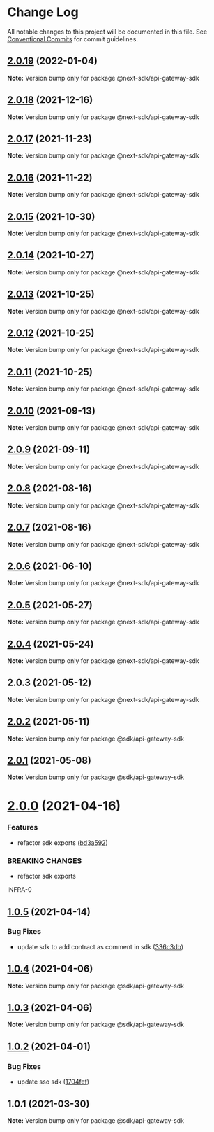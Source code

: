 # Change Log

All notable changes to this project will be documented in this file.
See [Conventional Commits](https://conventionalcommits.org) for commit guidelines.

## [2.0.19](https://github.com/easyops-cn/next-providers/compare/@next-sdk/api-gateway-sdk@2.0.18...@next-sdk/api-gateway-sdk@2.0.19) (2022-01-04)

**Note:** Version bump only for package @next-sdk/api-gateway-sdk

## [2.0.18](https://github.com/easyops-cn/next-providers/compare/@next-sdk/api-gateway-sdk@2.0.17...@next-sdk/api-gateway-sdk@2.0.18) (2021-12-16)

**Note:** Version bump only for package @next-sdk/api-gateway-sdk

## [2.0.17](https://github.com/easyops-cn/next-providers/compare/@next-sdk/api-gateway-sdk@2.0.16...@next-sdk/api-gateway-sdk@2.0.17) (2021-11-23)

**Note:** Version bump only for package @next-sdk/api-gateway-sdk

## [2.0.16](https://github.com/easyops-cn/next-providers/compare/@next-sdk/api-gateway-sdk@2.0.15...@next-sdk/api-gateway-sdk@2.0.16) (2021-11-22)

**Note:** Version bump only for package @next-sdk/api-gateway-sdk

## [2.0.15](https://github.com/easyops-cn/next-providers/compare/@next-sdk/api-gateway-sdk@2.0.14...@next-sdk/api-gateway-sdk@2.0.15) (2021-10-30)

**Note:** Version bump only for package @next-sdk/api-gateway-sdk

## [2.0.14](https://github.com/easyops-cn/next-providers/compare/@next-sdk/api-gateway-sdk@2.0.13...@next-sdk/api-gateway-sdk@2.0.14) (2021-10-27)

**Note:** Version bump only for package @next-sdk/api-gateway-sdk

## [2.0.13](https://github.com/easyops-cn/next-providers/compare/@next-sdk/api-gateway-sdk@2.0.12...@next-sdk/api-gateway-sdk@2.0.13) (2021-10-25)

**Note:** Version bump only for package @next-sdk/api-gateway-sdk

## [2.0.12](https://github.com/easyops-cn/next-providers/compare/@next-sdk/api-gateway-sdk@2.0.11...@next-sdk/api-gateway-sdk@2.0.12) (2021-10-25)

**Note:** Version bump only for package @next-sdk/api-gateway-sdk

## [2.0.11](https://github.com/easyops-cn/next-providers/compare/@next-sdk/api-gateway-sdk@2.0.10...@next-sdk/api-gateway-sdk@2.0.11) (2021-10-25)

**Note:** Version bump only for package @next-sdk/api-gateway-sdk

## [2.0.10](https://github.com/easyops-cn/next-providers/compare/@next-sdk/api-gateway-sdk@2.0.9...@next-sdk/api-gateway-sdk@2.0.10) (2021-09-13)

**Note:** Version bump only for package @next-sdk/api-gateway-sdk

## [2.0.9](https://github.com/easyops-cn/next-providers/compare/@next-sdk/api-gateway-sdk@2.0.8...@next-sdk/api-gateway-sdk@2.0.9) (2021-09-11)

**Note:** Version bump only for package @next-sdk/api-gateway-sdk

## [2.0.8](https://github.com/easyops-cn/next-providers/compare/@next-sdk/api-gateway-sdk@2.0.7...@next-sdk/api-gateway-sdk@2.0.8) (2021-08-16)

**Note:** Version bump only for package @next-sdk/api-gateway-sdk

## [2.0.7](https://github.com/easyops-cn/next-providers/compare/@next-sdk/api-gateway-sdk@2.0.6...@next-sdk/api-gateway-sdk@2.0.7) (2021-08-16)

**Note:** Version bump only for package @next-sdk/api-gateway-sdk

## [2.0.6](https://github.com/easyops-cn/next-providers/compare/@next-sdk/api-gateway-sdk@2.0.5...@next-sdk/api-gateway-sdk@2.0.6) (2021-06-10)

**Note:** Version bump only for package @next-sdk/api-gateway-sdk

## [2.0.5](https://github.com/easyops-cn/next-providers/compare/@next-sdk/api-gateway-sdk@2.0.4...@next-sdk/api-gateway-sdk@2.0.5) (2021-05-27)

**Note:** Version bump only for package @next-sdk/api-gateway-sdk

## [2.0.4](https://github.com/easyops-cn/next-providers/compare/@next-sdk/api-gateway-sdk@2.0.3...@next-sdk/api-gateway-sdk@2.0.4) (2021-05-24)

**Note:** Version bump only for package @next-sdk/api-gateway-sdk

## 2.0.3 (2021-05-12)

**Note:** Version bump only for package @next-sdk/api-gateway-sdk

## [2.0.2](https://gitlab-as-provider-bot/anyclouds/next-providers/compare/@sdk/api-gateway-sdk@2.0.1...@sdk/api-gateway-sdk@2.0.2) (2021-05-11)

**Note:** Version bump only for package @sdk/api-gateway-sdk

## [2.0.1](https://gitlab-as-provider-bot/anyclouds/next-providers/compare/@sdk/api-gateway-sdk@2.0.0...@sdk/api-gateway-sdk@2.0.1) (2021-05-08)

**Note:** Version bump only for package @sdk/api-gateway-sdk

# [2.0.0](https://git.easyops.local/anyclouds/next-providers/compare/@sdk/api-gateway-sdk@1.0.5...@sdk/api-gateway-sdk@2.0.0) (2021-04-16)

### Features

- refactor sdk exports ([bd3a592](https://git.easyops.local/anyclouds/next-providers/commits/bd3a592e674f37743c35eb2a89ce665c07011539))

### BREAKING CHANGES

- refactor sdk exports

INFRA-0

## [1.0.5](https://gitlab-as-provider-bot/anyclouds/next-providers/compare/@sdk/api-gateway-sdk@1.0.4...@sdk/api-gateway-sdk@1.0.5) (2021-04-14)

### Bug Fixes

- update sdk to add contract as comment in sdk ([336c3db](https://gitlab-as-provider-bot/anyclouds/next-providers/commit/336c3dbe30fd280bd67e12a53ca70960345e75e0))

## [1.0.4](https://git.easyops.local/anyclouds/next-providers/compare/@sdk/api-gateway-sdk@1.0.3...@sdk/api-gateway-sdk@1.0.4) (2021-04-06)

**Note:** Version bump only for package @sdk/api-gateway-sdk

## [1.0.3](https://gitlab-as-provider-bot/anyclouds/next-providers/compare/@sdk/api-gateway-sdk@1.0.2...@sdk/api-gateway-sdk@1.0.3) (2021-04-06)

**Note:** Version bump only for package @sdk/api-gateway-sdk

## [1.0.2](https://git.easyops.local/anyclouds/next-providers/compare/@sdk/api-gateway-sdk@1.0.1...@sdk/api-gateway-sdk@1.0.2) (2021-04-01)

### Bug Fixes

- update sso sdk ([1704fef](https://git.easyops.local/anyclouds/next-providers/commits/1704fef20573a3a3ce08018fdb64e12ae3741b3f))

## 1.0.1 (2021-03-30)

**Note:** Version bump only for package @sdk/api-gateway-sdk
